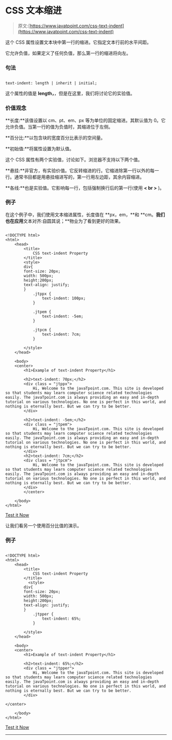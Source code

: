 # CSS 文本缩进

> 原文:[https://www.javatpoint.com/css-text-indent](https://www.javatpoint.com/css-text-indent)

这个 CSS 属性设置文本块中第一行的缩进。它指定文本行前的水平间距。

它允许负值，如果定义了任何负值，那么第一行的缩进将向左。

### 句法

```

text-indent: length | inherit | initial;

```

这个属性的值是 **length，**，但是在这里，我们将讨论它的实验值。

### 价值观念

**长度:**该值设置以 cm、pt、em、px 等为单位的固定缩进。其默认值为 0。它允许负值。当第一行的值为负值时，其缩进位于左侧。

**百分比:**以包含块的宽度百分比表示的空间量。

**初始值:**将属性设置为默认值。

这个 CSS 属性有两个实验值，讨论如下。浏览器不支持以下两个值。

**悬挂:**非官方，有实验价值。它反转缩进的行。它缩进除第一行以外的每一行。通常书目都是用悬挂缩进写的，第一行用左边距，其余内容缩进。

**各线:**也是实验值。它影响每一行，包括强制换行后的第一行(使用 **< br >** )。

### 例子

在这个例子中，我们使用文本缩进属性，长度值在 **px，em，**和 **cm。**我们也在应用**文本对齐:自圆其说；**物业为了看到更好的效果。

```

<!DOCTYPE html> 
<html> 
    <head> 
        <title> 
            CSS text-indent Property 
        </title> 
        <style> 
		div{
		font-size: 20px;
		width: 500px;
		height:200px;
		text-align: justify;
		}
            .jtppx { 
                text-indent: 100px; 
            } 

            .jtpem { 
                text-indent: -5em; 
            }

            .jtpcm { 
                text-indent: 7cm; 
            } 

        </style> 
    </head> 

    <body> 
	<center>
        <h1>Example of text-indent Property</h1> 

        <h2>text-indent: 70px;</h2> 
        <div class = "jtppx"> 
            Hi, Welcome to the javaTpoint.com. This site is developed so that students may learn computer science related technologies easily. The javaTpoint.com is always providing an easy and in-depth tutorial on various technologies. No one is perfect in this world, and nothing is eternally best. But we can try to be better.
        </div> 

        <h2>text-indent: -5em;</h2> 
        <div class = "jtpem"> 
            Hi, Welcome to the javaTpoint.com. This site is developed so that students may learn computer science related technologies easily. The javaTpoint.com is always providing an easy and in-depth tutorial on various technologies. No one is perfect in this world, and nothing is eternally best. But we can try to be better.
        </div> 
        <h2>text-indent: 7cm;</h2> 
        <div class = "jtpcm"> 
            Hi, Welcome to the javaTpoint.com. This site is developed so that students may learn computer science related technologies easily. The javaTpoint.com is always providing an easy and in-depth tutorial on various technologies. No one is perfect in this world, and nothing is eternally best. But we can try to be better.
        </div> 
		</center>

    </body> 
</html>

```

[Test it Now](https://www.javatpoint.com/oprweb/test.jsp?filename=CSStext-indent1)

让我们看另一个使用百分比值的演示。

### 例子

```

<!DOCTYPE html> 
<html> 
    <head> 
        <title> 
            CSS text-indent Property 
        </title> 
          <style> 
		div{
		font-size: 20px;
		width: 500px;
		height:200px;
		text-align: justify;
		}
            .jtpper { 
                text-indent: 65%; 
            } 

        </style> 
    </head> 

    <body> 
	<center>
        <h1>Example of text-indent Property</h1> 

        <h2>text-indent: 65%;</h2> 
        <div class = "jtpper"> 
            Hi, Welcome to the javaTpoint.com. This site is developed so that students may learn computer science related technologies easily. The javaTpoint.com is always providing an easy and in-depth tutorial on various technologies. No one is perfect in this world, and nothing is eternally best. But we can try to be better.
        </div> 

</center>

    </body> 
</html>

```

[Test it Now](https://www.javatpoint.com/oprweb/test.jsp?filename=CSStext-indent2)

* * *